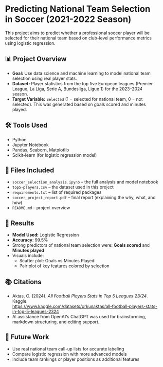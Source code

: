 # Predicting National Team Selection in Soccer (2021-2022 Season)

This project aims to predict whether a professional soccer player will be selected for their national team based on club-level performance metrics using logistic regression.

## 📊 Project Overview

- **Goal:** Use data science and machine learning to model national team selection using real player stats.
- **Dataset:** Player statistics from the top five European leagues (Premier League, La Liga, Serie A, Bundesliga, Ligue 1) for the 2023–2024 season.
- **Target Variable:** `Selected` (1 = selected for national team, 0 = not selected). This was generated based on goals scored and minutes played.

## 🛠️ Tools Used

- Python  
- Jupyter Notebook  
- Pandas, Seaborn, Matplotlib  
- Scikit-learn (for logistic regression model)

## 📁 Files Included

- `soccer_selection_analysis.ipynb` – the full analysis and model notebook  
- `top5-players.csv` – the dataset used in this project  
- `requirements.txt` – list of required packages  
- `soccer_project_report.pdf` – final report (explaining the why, what, and how)  
- `README.md` – project overview

## 📌 Results

- **Model Used:** Logistic Regression  
- **Accuracy:** 99.5%  
- Strong predictors of national team selection were: **Goals scored** and **Minutes played**  
- Visuals include:
  - Scatter plot: Goals vs Minutes Played
  - Pair plot of key features colored by selection

## 📚 Citations

- Aktas, O. (2024). *All Football Players Stats in Top 5 Leagues 23/24*. Kaggle.  
  https://www.kaggle.com/datasets/orkunaktas/all-football-players-stats-in-top-5-leagues-2324
- AI assistance from OpenAI's ChatGPT was used for brainstorming, markdown structuring, and editing support.

## 🔄 Future Work

- Use real national team call-up lists for accurate labeling  
- Compare logistic regression with more advanced models  
- Include team rankings or player positions as additional features
